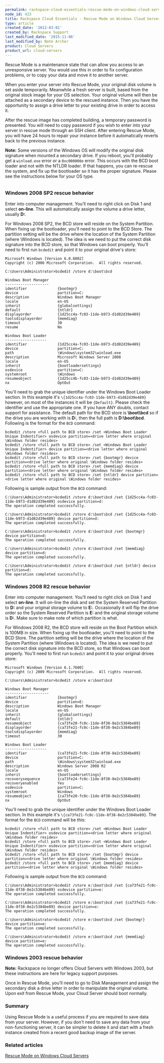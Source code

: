 ```yaml
---
permalink: rackspace-cloud-essentials-rescue-mode-on-windows-cloud-servers-behaviors/
node_id: 423
title: Rackspace Cloud Essentials - Rescue Mode on Windows Cloud Servers behaviors
type: article
created_date: '2012-03-01'
created_by: Rackspace Support
last_modified_date: '2015-11-06'
last_modified_by: Nate Archer
product: Cloud Servers
product_url: cloud-servers
---
```


Rescue Mode is a maintenance state that can allow you access to an unresponsive server. You would use this in order to fix configuration problems, or to copy your data and move it to another server.  

When you enter your server into Rescue Mode, your original disk volume is set aside temporarily. Meanwhile a fresh server is built, based from the original stock image for your OS selection. Your original volume will then be attached as a secondary device to the rescued instance. Then you have the opportunity to assign a drive letter to your existing drive in order to access it.  

After the rescue image has completed building, a temporary password is presented. You will need to copy password if you wish to enter into your server in rescue mode through an SSH client. After entering Rescue Mode, you will have 24 hours to repair your instance before it automatically reverts back to the previous instance.

**Note:** Some versions of the Windows OS will modify the original disk signature when mounted a secondary drive. If you reboot, you'll probably get a `winload.exe` error or a `0xc000000e` error. This occurs with the BCD boot loader and not with the NTLDR loader. If that happens, you can re-rescue the system, and fix up the bootloader so it has the proper signature. Please see the instructions below for your OS type.

<img src="https://8026b2e3760e2433679c-fffceaebb8c6ee053c935e8915a3fbe7.ssl.cf2.rackcdn.com/winresfail.jpg" alt="" />

### Windows 2008 SP2 rescue behavior

Enter into computer management. You’ll need to right click on Disk 1 and select **on-line**. This will automatically assign the volume a drive letter, usually **D:**.

For Windows 2008 SP2, the BCD store will reside on the System Partition. When fixing up the bootloader, you'll need to point to the BCD Store. The partition setting will be the drive where the location of the System Partition (where \Windows is located). The idea is we need to put the correct disk signature into the BCD store, so that Windows can boot properly. You'll need to first run `bcdedit` and point it to your original drive's store:

    Microsoft Windows [Version 6.0.6002]
    Copyright (c) 2006 Microsoft Corporation.  All rights reserved.

    C:\Users\Administrator>bcdedit /store d:\boot\bcd

    Windows Boot Manager
    --------------------
    identifier              {bootmgr}
    device                  partition=C:
    description             Windows Boot Manager
    locale                  en-US
    inherit                 {globalsettings}
    default                 {ntldr}
    displayorder            {1d25cc4a-fc03-11de-b973-d1d82d39e489}
    toolsdisplayorder       {memdiag}
    timeout                 30
    resume                  No

    Windows Boot Loader
    -------------------
    identifier              {1d25cc4a-fc03-11de-b973-d1d82d39e489}
    device                  partition=C:
    path                    \Windows\system32\winload.exe
    description             Microsoft Windows Server 2008
    locale                  en-US
    inherit                 {bootloadersettings}
    osdevice                partition=C:
    systemroot              \Windows
    resumeobject            {1d25cc4b-fc03-11de-b973-d1d82d39e489}
    nx                      OptOut

You'll need to grab the unique identifier under the Windows Boot Loader section. In this example it's `\{1d25cc4a-fc03-11de-b973-d1d82d39e489}` however, on most of the instances it will be `{Default}`. Please check the identifier and use the appropriate one. If you have ANY doubts, contact support for assistance. The default path for the BCD store is **\boot\bcd** so if the drive you are working with is **D:**, then the full path is **D:\boot\bcd**. Following is the format for the `BCD` command:

    bcdedit /store <full path to BCD store> /set <Windows Boot Loader Unique Indentifier> osdevice partition=<drive letter where original \Windows folder resides>
    bcdedit /store <full path to BCD store> /set <Windows Boot Loader Unique Indentifier> device partition=<drive letter where original \Windows folder resides>
    bcdedit /store <full path to BCD store> /set {bootmgr} device partition=<drive letter where original \Windows folder resides>
    bcdedit /store <full path to BCD store> /set {memdiag} device partition=<drive letter where original \Windows folder resides>
    bcdedit /store <full path to BCD store> /set {ntldr} device partition=<drive letter where original \Windows folder resides>

Following is sample output from the `BCD` command:

    C:\Users\Administrator>bcdedit /store d:\boot\bcd /set {1d25cc4a-fc03-11de-b973-d1d82d39e489} osdevice partition=d:
    The operation completed successfully.

    C:\Users\Administrator>bcdedit /store d:\boot\bcd /set {1d25cc4a-fc03-11de-b973-d1d82d39e489} device partition=d:
    The operation completed successfully.

    C:\Users\Administrator>bcdedit /store d:\boot\bcd /set {bootmgr} device partition=d:
    The operation completed successfully.

    C:\Users\Administrator>bcdedit /store d:\boot\bcd /set {memdiag} device partition=d:
    The operation completed successfully.

    C:\Users\Administrator>bcdedit /store d:\boot\bcd /set {ntldr} device partition=d:
    The operation completed successfully.

### Windows 2008 R2 rescue behavior

Enter into computer management. You’ll need to right click on Disk 1 and select **on-line**. It will on-line the disk and set the System Reserved Partition to **D:** and your original storage volume to **E:**. Occasionally it will flip the drive order so the System Reserved Partition is **E:** and the original storage volume is **D:**. Make sure to make note of which partition is what.

For Windows 2008 R2, the BCD store will reside on the Boot Partition which is 100MB in size. When fixing up the bootloader, you'll need to point to the BCD Store. The partition setting will be the drive where the location of the System Partition (where \Windows is located). The idea is we need to put the correct disk signature into the BCD store, so that Windows can boot properly. You'll need to first run `bcdedit` and point it to your original drives store:

    Microsoft Windows [Version 6.1.7600]
    Copyright (c) 2009 Microsoft Corporation.  All rights reserved.

    C:\Users\Administrator>bcdedit /store e:\boot\bcd

    Windows Boot Manager
    --------------------
    identifier              {bootmgr}
    device                  partition=E:
    description             Windows Boot Manager
    locale                  en-US
    inherit                 {globalsettings}
    default                 {ntldr}
    resumeobject            {ca73fe20-fc0c-11de-8f38-8e2c5384be89}
    displayorder            {ca73fe21-fc0c-11de-8f38-8e2c5384be89}
    toolsdisplayorder       {memdiag}
    timeout                 30

    Windows Boot Loader
    -------------------
    identifier              {ca73fe21-fc0c-11de-8f38-8e2c5384be89}
    device                  partition=C:
    path                    \Windows\system32\winload.exe
    description             Windows Server 2008 R2
    locale                  en-US
    inherit                 {bootloadersettings}
    recoverysequence        {ca73fe24-fc0c-11de-8f38-8e2c5384be89}
    recoveryenabled         Yes
    osdevice                partition=C:
    systemroot              Windows
    resumeobject            {ca73fe20-fc0c-11de-8f38-8e2c5384be89}
    nx                      OptOut

You'll need to grab the unique identifier under the Windows Boot Loader section. In this example it's `\{ca73fe21-fc0c-11de-8f38-8e2c5384be89}`. The format for the `BCD` command will be this:

    bcdedit /store <full path to BCD store> /set <Windows Boot Loader Unique Indentifier> osdevice partition=<drive letter where original \Windows folder resides>
    bcdedit /store <full path to BCD store> /set <Windows Boot Loader Unique Indentifier> osdevice partition=<drive letter where original \Windows folder resides>
    bcdedit /store <full path to BCD store> /set {bootmgr} device partition=<drive letter where original \Windows folder resides>
    bcdedit /store <full path to BCD store> /set {memdiag} device partition=<drive letter where original \Windows folder resides>

Following is sample output from the `BCD` command:

    C:\Users\Administrator>bcdedit /store e:\boot\bcd /set {ca73fe21-fc0c-11de-8f38-8e2c5384be89} osdevice partition=e:
    The operation completed successfully.

    C:\Users\Administrator>bcdedit /store e:\boot\bcd /set {ca73fe21-fc0c-11de-8f38-8e2c5384be89} device partition=e:
    The operation completed successfully.

    C:\Users\Administrator>bcdedit /store e:\boot\bcd /set {bootmgr} device partition=e:
    The operation completed successfully.

    C:\Users\Administrator>bcdedit /store e:\boot\bcd /set {memdiag} device partition=e:
    The operation completed successfully.

### Windows 2003 rescue behavior

**Note:** Rackspace no longer offers Cloud Servers with Windows 2003, but these instructions are here for legacy support purposes.

Once in Rescue Mode, you’ll need to go to Disk Management and assign the secondary disk a drive letter in order to manipulate the original volume.  Upon exit from Rescue Mode, your Cloud Server should boot normally.

### Summary

Using Rescue Mode is a useful process if you are required to save data from your server.  However, if you don't need to save any data from your non-functioning server, it can be simpler to delete it and start with a fresh instance created from a recent good backup image of the server.

### Related articles

[Rescue Mode on Windows Cloud Servers](/how-to/rescue-mode-on-windows-servers)

